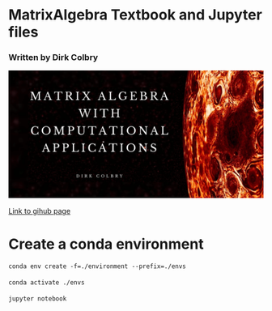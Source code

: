 # MatrixAlgebra Textbook and Jupyter files
### Written by Dirk Colbry

![Matrix Algebra with Computational Modeling](./Cover_horizontal.png)

[Link to gihub page](https://colbrydi.github.io/MatrixAlgebra)


# Create a conda environment

```
conda env create -f=./environment --prefix=./envs

conda activate ./envs

jupyter notebook
```

